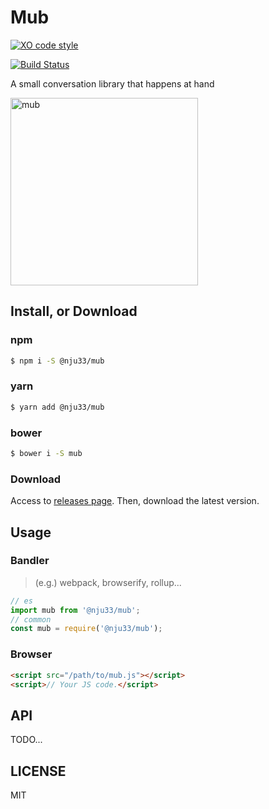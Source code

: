 # Mub

[![XO code style](https://img.shields.io/badge/code_style-XO-5ed9c7.svg)](https://github.com/sindresorhus/xo)

[![Build Status](https://travis-ci.org/nju33/mub.svg?branch=master)](https://travis-ci.org/nju33/mub)

A small conversation library that happens at hand

<img src="https://github.com/nju33/mub/raw/master/screenshot.gif?raw=true" alt="mub" width="300">

## Install, or Download

### npm

```sh
$ npm i -S @nju33/mub
```

### yarn

```sh
$ yarn add @nju33/mub
```

### bower

```sh
$ bower i -S mub
```

### Download

Access to [releases page](https://github.com/nju33/mub/releases).
Then, download the latest version.

## Usage

### Bandler

> (e.g.) webpack, browserify, rollup...

```js
// es
import mub from '@nju33/mub';
// common
const mub = require('@nju33/mub');
```

### Browser

```html
<script src="/path/to/mub.js"></script>
<script>// Your JS code.</script>
```

## API

TODO...

## LICENSE

MIT
